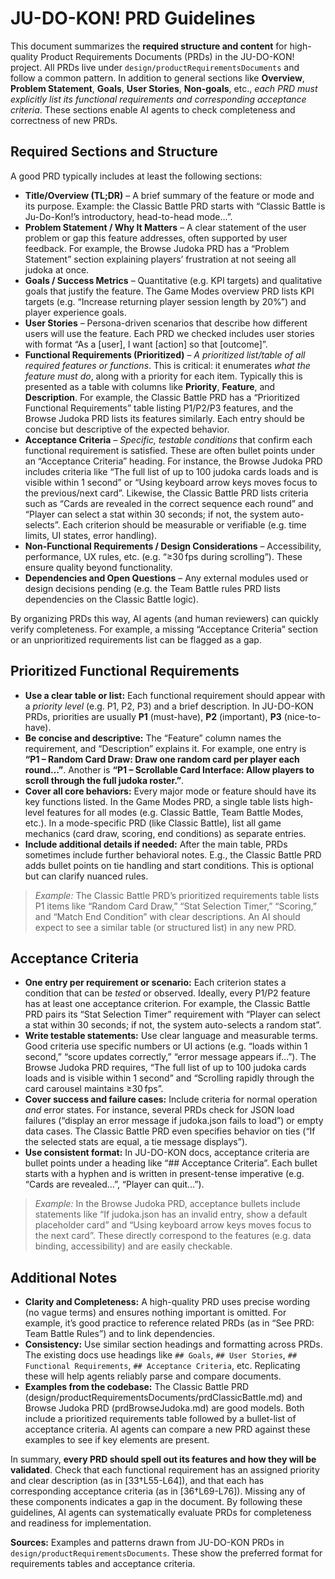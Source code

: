 # JU-DO-KON! PRD Guidelines

This document summarizes the **required structure and content** for high-quality Product Requirements Documents (PRDs) in the JU-DO-KON! project.  All PRDs live under `design/productRequirementsDocuments` and follow a common pattern.  In addition to general sections like **Overview**, **Problem Statement**, **Goals**, **User Stories**, **Non-goals**, etc., *each PRD must explicitly list its functional requirements and corresponding acceptance criteria*. These sections enable AI agents to check completeness and correctness of new PRDs.

## Required Sections and Structure

A good PRD typically includes at least the following sections:

* **Title/Overview (TL;DR)** – A brief summary of the feature or mode and its purpose. Example: the Classic Battle PRD starts with “Classic Battle is Ju-Do-Kon!’s introductory, head-to-head mode…”.
* **Problem Statement / Why It Matters** – A clear statement of the user problem or gap this feature addresses, often supported by user feedback. For example, the Browse Judoka PRD has a “Problem Statement” section explaining players’ frustration at not seeing all judoka at once.
* **Goals / Success Metrics** – Quantitative (e.g. KPI targets) and qualitative goals that justify the feature. The Game Modes overview PRD lists KPI targets (e.g. “Increase returning player session length by 20%”) and player experience goals.
* **User Stories** – Persona-driven scenarios that describe how different users will use the feature. Each PRD we checked includes user stories with format “As a \[user], I want \[action] so that \[outcome]”.
* **Functional Requirements (Prioritized)** – *A prioritized list/table of all required features or functions*.  This is critical: it enumerates *what the feature must do*, along with a priority for each item. Typically this is presented as a table with columns like **Priority**, **Feature**, and **Description**.  For example, the Classic Battle PRD has a “Prioritized Functional Requirements” table listing P1/P2/P3 features, and the Browse Judoka PRD lists its features similarly.  Each entry should be concise but descriptive of the expected behavior.
* **Acceptance Criteria** – *Specific, testable conditions* that confirm each functional requirement is satisfied.  These are often bullet points under an “Acceptance Criteria” heading. For instance, the Browse Judoka PRD includes criteria like “The full list of up to 100 judoka cards loads and is visible within 1 second” or “Using keyboard arrow keys moves focus to the previous/next card”. Likewise, the Classic Battle PRD lists criteria such as “Cards are revealed in the correct sequence each round” and “Player can select a stat within 30 seconds; if not, the system auto-selects”. Each criterion should be measurable or verifiable (e.g. time limits, UI states, error handling).
* **Non-Functional Requirements / Design Considerations** – Accessibility, performance, UX rules, etc. (e.g. “≥30 fps during scrolling”). These ensure quality beyond functionality.
* **Dependencies and Open Questions** – Any external modules used or design decisions pending (e.g. the Team Battle rules PRD lists dependencies on the Classic Battle logic).

By organizing PRDs this way, AI agents (and human reviewers) can quickly verify completeness. For example, a missing “Acceptance Criteria” section or an unprioritized requirements list can be flagged as a gap.

## Prioritized Functional Requirements

* **Use a clear table or list:** Each functional requirement should appear with a *priority level* (e.g. P1, P2, P3) and a brief description. In JU-DO-KON PRDs, priorities are usually **P1** (must-have), **P2** (important), **P3** (nice-to-have).
* **Be concise and descriptive:** The “Feature” column names the requirement, and “Description” explains it. For example, one entry is **“P1 – Random Card Draw: Draw one random card per player each round…”**. Another is **“P1 – Scrollable Card Interface: Allow players to scroll through the full judoka roster.”**.
* **Cover all core behaviors:** Every major mode or feature should have its key functions listed. In the Game Modes PRD, a single table lists high-level features for all modes (e.g. Classic Battle, Team Battle Modes, etc.). In a mode-specific PRD (like Classic Battle), list all game mechanics (card draw, scoring, end conditions) as separate entries.
* **Include additional details if needed:** After the main table, PRDs sometimes include further behavioral notes. E.g., the Classic Battle PRD adds bullet points on tie handling and start conditions. This is optional but can clarify nuanced rules.

> *Example:* The Classic Battle PRD’s prioritized requirements table lists P1 items like “Random Card Draw,” “Stat Selection Timer,” “Scoring,” and “Match End Condition” with clear descriptions. An AI should expect to see a similar table (or structured list) in any new PRD.

## Acceptance Criteria

* **One entry per requirement or scenario:** Each criterion states a condition that can be *tested* or observed. Ideally, every P1/P2 feature has at least one acceptance criterion. For example, the Classic Battle PRD pairs its “Stat Selection Timer” requirement with “Player can select a stat within 30 seconds; if not, the system auto-selects a random stat”.
* **Write testable statements:** Use clear language and measurable terms. Good criteria use specific numbers or UI actions (e.g. “loads within 1 second,” “score updates correctly,” “error message appears if…”). The Browse Judoka PRD requires, “The full list of up to 100 judoka cards loads and is visible within 1 second” and “Scrolling rapidly through the card carousel maintains ≥30 fps”.
* **Cover success and failure cases:** Include criteria for normal operation *and* error states. For instance, several PRDs check for JSON load failures (“display an error message if judoka.json fails to load”) or empty data cases. The Classic Battle PRD even specifies behavior on ties (“If the selected stats are equal, a tie message displays”).
* **Use consistent format:** In JU-DO-KON docs, acceptance criteria are bullet points under a heading like “## Acceptance Criteria”. Each bullet starts with a hyphen and is written in present-tense imperative (e.g. “Cards are revealed…”, “Player can quit…”).

> *Example:* In the Browse Judoka PRD, acceptance bullets include statements like “If judoka.json has an invalid entry, show a default placeholder card” and “Using keyboard arrow keys moves focus to the next card”. These directly correspond to the features (e.g. data binding, accessibility) and are easily checkable.

## Additional Notes

* **Clarity and Completeness:** A high-quality PRD uses precise wording (no vague terms) and ensures nothing important is omitted. For example, it’s good practice to reference related PRDs (as in “See PRD: Team Battle Rules”) and to link dependencies.
* **Consistency:** Use similar section headings and formatting across PRDs. The existing docs use headings like `## Goals`, `## User Stories`, `## Functional Requirements`, `## Acceptance Criteria`, etc. Replicating these will help agents reliably parse and compare documents.
* **Examples from the codebase:** The Classic Battle PRD (design/productRequirementsDocuments/prdClassicBattle.md) and Browse Judoka PRD (prdBrowseJudoka.md) are good models. Both include a prioritized requirements table followed by a bullet-list of acceptance criteria. AI agents can compare a new PRD against these examples to see if key elements are present.

In summary, **every PRD should spell out its features and how they will be validated**. Check that each functional requirement has an assigned priority and clear description (as in \[33†L55-L64]), and that each has corresponding acceptance criteria (as in \[36†L69-L76]). Missing any of these components indicates a gap in the document. By following these guidelines, AI agents can systematically evaluate PRDs for completeness and readiness for implementation.

**Sources:** Examples and patterns drawn from JU-DO-KON PRDs in `design/productRequirementsDocuments`. These show the preferred format for requirements tables and acceptance criteria.
